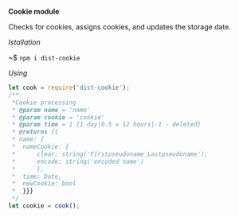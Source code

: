 **Cookie module**

Checks for cookies, assigns cookies, and updates the storage date.

_Istallation_

~$ `npm i dist-cookie`  

_Using_

```javascript
let cook = require('dist-cookie');
/**
 *Cookie processing
 * @param name = 'name'
 * @param cookie = 'cookie'
 * @param time = 1 {1 day|0.5 = 12 hours|-1 - deleted}
 * @returns {{
 * name: {
 * 	nameCookie: {
 * 		clear: string('Firstpseudoname_Lastpseudoname'), 
 *  	encode: string('encoded name')
 * 		}, 
 * 	time: Date,
 * 	newCookie: bool
 * 	}}}
 */
let cookie = cook();
```